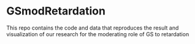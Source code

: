 # GSmodRetardation
This repo contains the code and data that reproduces the result and visualization of our research for the moderating role of GS to retardation
